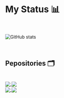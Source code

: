 # **My Status** 📊

<br>

![GitHub stats](https://github-readme-stats-one-bice.vercel.app/api?username=type-wolf&orgs=branaid,Seven-Dao-Official,Ito-Kogyo&include_all_commits=true&count_private=true&role=OWNER,ORGANIZATION_MEMBER,COLLABORATOR&show_icons=true&theme=tokyonight)

<br>

## **Pepositories** 🗂️

<br>

<a href="https://github.com/type-wolf/electron-react-desktop-app">
  <img align="center" src="https://github-readme-stats.vercel.app/api/pin/?username=type-wolf&repo=electron-react-desktop-app&theme=tokyonight" />
</a>
<a href="https://github.com/type-wolf/discord-bot-boilerplate">
  <img align="center" src="https://github-readme-stats.vercel.app/api/pin/?username=type-wolf&repo=discord-bot-boilerplate&theme=tokyonight" />
</a>

<br>

<a href="https://github.com/type-wolf/next-js-boilerplate">
  <img align="center" src="https://github-readme-stats.vercel.app/api/pin/?username=type-wolf&repo=next-js-boilerplate&theme=tokyonight" />
</a>
<a href="https://github.com/type-wolf/express-api-boilerplate">
  <img align="center" src="https://github-readme-stats.vercel.app/api/pin/?username=type-wolf&repo=express-api-boilerplate&theme=tokyonight" />
</a>

<br>

